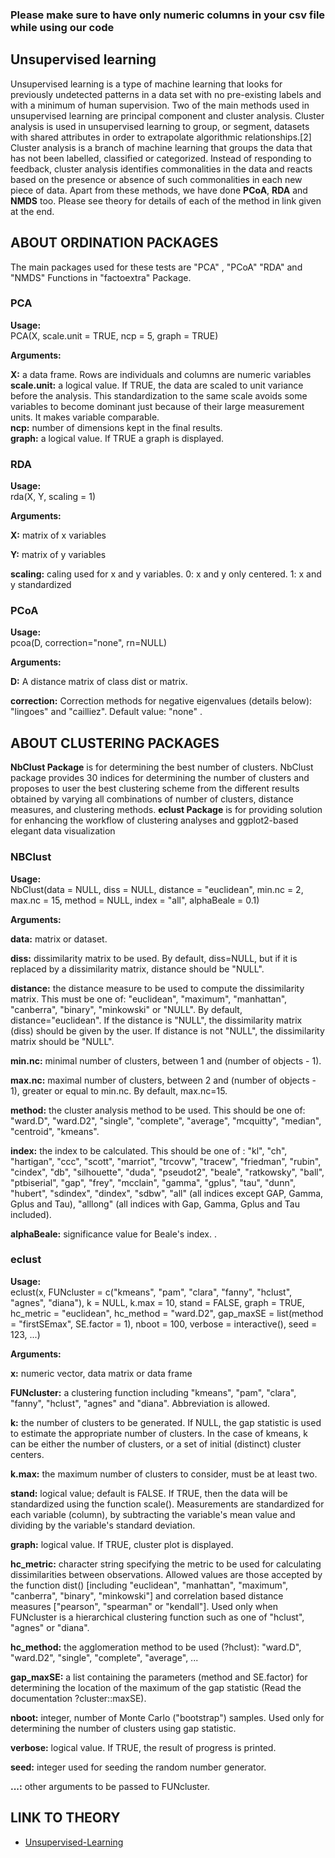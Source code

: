 ### Please make sure to have only numeric columns in your csv file while using our code

## Unsupervised learning

Unsupervised learning is a type of machine learning that looks for previously undetected patterns in a data set with no pre-existing labels and with a minimum of human supervision.
Two of the main methods used in unsupervised learning are principal component and cluster analysis. Cluster analysis is used in unsupervised learning to group, or segment, datasets with shared attributes in order to extrapolate algorithmic relationships.[2] Cluster analysis is a branch of machine learning that groups the data that has not been labelled, classified or categorized. Instead of responding to feedback, cluster analysis identifies commonalities in the data and reacts based on the presence or absence of such commonalities in each new piece of data.
Apart from these methods, we have done **PCoA**, **RDA** and **NMDS** too.
Please see theory for details of each of the method in link given at the end.

## ABOUT ORDINATION PACKAGES

The main packages used for these tests are "PCA" , "PCoA" "RDA" and "NMDS" Functions in "factoextra" Package. 
 
 
 ### PCA
 
 **Usage:**<br/>
 PCA(X, scale.unit = TRUE, ncp = 5, graph = TRUE)

 **Arguments:**<br/>

**X:** a data frame. Rows are individuals and columns are numeric variables<br/>
**scale.unit:** a logical value. If TRUE, the data are scaled to unit variance before the analysis. This standardization to the same scale avoids some variables to become dominant just because of their large measurement units. It makes variable comparable.<br/>
**ncp:** number of dimensions kept in the final results.<br/>
**graph:** a logical value. If TRUE a graph is displayed.<br/>


### RDA

**Usage:**<br/>
rda(X, Y, scaling = 1)


 **Arguments:**<br/>
 
 **X:** matrix of x variables

**Y:**  matrix of y variables

**scaling:** caling used for x and y variables. 0: x and y only centered. 1: x and y standardized


### PCoA

**Usage:**<br/>
pcoa(D, correction="none", rn=NULL)


 **Arguments:**<br/>

**D:** A distance matrix of class dist or matrix.<br/>

**correction:** Correction methods for negative eigenvalues (details below): "lingoes" and "cailliez". Default value: "none" . <br/>



## ABOUT CLUSTERING PACKAGES

**NbClust Package** is for determining the best number of clusters. NbClust package provides 30 indices for determining the number of clusters and proposes to user the best clustering scheme from the different results obtained by varying all combinations of number of clusters, distance measures, and clustering methods.
**eclust Package** is for providing solution for enhancing the workflow of clustering analyses and ggplot2-based elegant data visualization


### NBClust


**Usage:**<br/>
NbClust(data = NULL, diss = NULL, distance = "euclidean", min.nc = 2, max.nc = 15, 
method = NULL, index = "all", alphaBeale = 0.1)

 **Arguments:**<br/>

**data:** matrix or dataset.<br/>

**diss:** dissimilarity matrix to be used. By default, diss=NULL, but if it is replaced by a dissimilarity matrix, distance should be "NULL".<br/>

**distance:** the distance measure to be used to compute the dissimilarity matrix. This must be one of: "euclidean", "maximum", "manhattan", "canberra", "binary", "minkowski" or "NULL". By default, distance="euclidean". If the distance is "NULL", the dissimilarity matrix (diss) should be given by the user. If distance is not "NULL", the dissimilarity matrix should be "NULL".<br/>

**min.nc:** minimal number of clusters, between 1 and (number of objects - 1).<br/>

**max.nc:** maximal number of clusters, between 2 and (number of objects - 1), greater or equal to min.nc. By default, max.nc=15.<br/>

**method:** the cluster analysis method to be used. This should be one of: "ward.D", "ward.D2", "single", "complete", "average", "mcquitty", "median", "centroid", "kmeans".

**index:** the index to be calculated. This should be one of : "kl", "ch", "hartigan", "ccc", "scott", "marriot", "trcovw", "tracew", "friedman", "rubin", "cindex", "db", "silhouette", "duda", "pseudot2", "beale", "ratkowsky", "ball", "ptbiserial", "gap", "frey", "mcclain", "gamma", "gplus", "tau", "dunn", "hubert", "sdindex", "dindex", "sdbw", "all" (all indices except GAP, Gamma, Gplus and Tau), "alllong" (all indices with Gap, Gamma, Gplus and Tau included).<br/>

**alphaBeale:** significance value for Beale's index. . <br/>


### eclust


**Usage:**<br/>
eclust(x, FUNcluster = c("kmeans", "pam", "clara", "fanny", "hclust", "agnes",
  "diana"), k = NULL, k.max = 10, stand = FALSE, graph = TRUE,
  hc_metric = "euclidean", hc_method = "ward.D2", gap_maxSE = list(method
  = "firstSEmax", SE.factor = 1), nboot = 100, verbose = interactive(),
  seed = 123, ...)

**Arguments:**<br/>

**x:** numeric vector, data matrix or data frame

**FUNcluster:** a clustering function including "kmeans", "pam", "clara", "fanny", "hclust", "agnes" and "diana". Abbreviation is allowed.

**k:** the number of clusters to be generated. If NULL, the gap statistic is used to estimate the appropriate number of clusters. In the case of kmeans, k can be either the number of clusters, or a set of initial (distinct) cluster centers.

**k.max:** the maximum number of clusters to consider, must be at least two.

**stand:** logical value; default is FALSE. If TRUE, then the data will be standardized using the function scale(). Measurements are standardized for each variable (column), by subtracting the variable's mean value and dividing by the variable's standard deviation.

**graph:** logical value. If TRUE, cluster plot is displayed.

**hc_metric:** character string specifying the metric to be used for calculating dissimilarities between observations. Allowed values are those accepted by the function dist() [including "euclidean", "manhattan", "maximum", "canberra", "binary", "minkowski"] and correlation based distance measures ["pearson", "spearman" or "kendall"]. Used only when FUNcluster is a hierarchical clustering function such as one of "hclust", "agnes" or "diana".

**hc_method:** the agglomeration method to be used (?hclust): "ward.D", "ward.D2", "single", "complete", "average", ...

**gap_maxSE:** a list containing the parameters (method and SE.factor) for determining the location of the maximum of the gap statistic (Read the documentation ?cluster::maxSE).

**nboot:** integer, number of Monte Carlo ("bootstrap") samples. Used only for determining the number of clusters using gap statistic.

**verbose:** logical value. If TRUE, the result of progress is printed.

**seed:** integer used for seeding the random number generator.

**...:** other arguments to be passed to FUNcluster.


## LINK TO THEORY
* [Unsupervised-Learning](https://github.com/Rizvix0/Statistical-Methods-and-Machine-Learning-in-R/wiki/Unsupervised-Learning)


